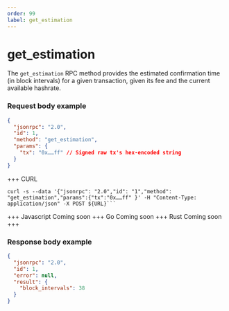 ```yaml
---
order: 99
label: get_estimation
---
```


# get_estimation

The `get_estimation` RPC method provides the estimated confirmation time (in block intervals) for a given transaction, given its fee and the current available hashrate. 

### Request body example

```json
{
  "jsonrpc": "2.0",
  "id": 1,
  "method": "get_estimation",
  "params": {
    "tx": "0x……ff" // Signed raw tx's hex-encoded string
  }
}
```


+++ CURL
```
curl -s --data '{"jsonrpc": "2.0","id": "1","method": "get_estimation","params":{"tx":"0x……ff" }' -H "Content-Type: application/json" -X POST ${URL}```
```
+++ Javascript
Coming soon
+++ Go
Coming soon
+++ Rust
Coming soon
+++
### Response body example
```json
{
  "jsonrpc": "2.0",
  "id": 1,
  "error": null,
  "result": {
    "block_intervals": 38
  }
}
```
